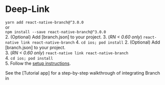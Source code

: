 # Deep-Link
  `yarn add react-native-branch@^3.0.0`  
   or  
   `npm install --save react-native-branch@^3.0.0`  
 2. (Optional) Add [branch.json] to your project.
 3. (_RN < 0.60 only_) `react-native link react-native-branch`
 4. `cd ios; pod install`
 2. (Optional) Add [branch.json] to your project.  
 3. (_RN < 0.60 only_) `react-native link react-native-branch`  
 4. `cd ios; pod install`  
 5. Follow the [setup instructions](#setup).
 
 See the [Tutorial app] for a step-by-step walkthrough of integrating Branch in
